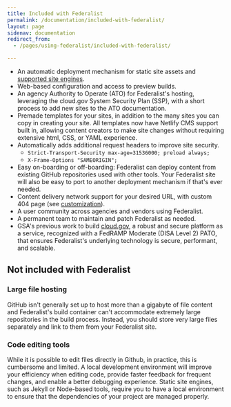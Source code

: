 ```yaml
---
title: Included with Federalist
permalink: /documentation/included-with-federalist/
layout: page
sidenav: documentation
redirect_from:
  - /pages/using-federalist/included-with-federalist/

---
```


* An automatic deployment mechanism for static site assets and [supported site engines]({{site.baseurl}}/documentation/supported-site-engines).
* Web-based configuration and access to preview builds.
* An agency Authority to Operate (ATO) for Federalist's hosting, leveraging the cloud.gov System Security Plan (SSP), with a short process to add new sites to the ATO documentation.
* Premade templates for your sites, in addition to the many sites you can copy in creating your site. All templates now have Netlify CMS support built in, allowing content creators to make site changes without requiring extensive html, CSS, or YAML experience.
* Automatically adds additional request headers to improve site security.
  * `Strict-Transport-Security max-age=31536000; preload always;`
  * `X-Frame-Options "SAMEORIGIN";`
* Easy on-boarding or off-boarding: Federalist can deploy content from existing GitHub repositories used with other tools. Your Federalist site will also be easy to port to another deployment mechanism if that's ever needed.
* Content delivery network support for your desired URL, with custom 404 page (see [customization](/documentation/customization/)).
* A user community across agencies and vendors using Federalist.
* A permanent team to maintain and patch Federalist as needed.
* GSA's previous work to build [cloud.gov](https://cloud.gov), a robust and secure platform as a service, recognized with a FedRAMP Moderate (DISA Level 2) PATO, that ensures Federalist's underlying technology is secure, performant, and scalable.

## Not included with Federalist

### Large file hosting
GitHub isn't generally set up to host more than a gigabyte of file content and Federalist's build container can't accommodate extremely large repositories in the build process. Instead, you should store very large files separately and link to them from your Federalist site.

### Code editing tools
While it is possible to edit files directly in Github, in practice, this is cumbersome and limited. A local development environment will improve your efficiency when editing code, provide faster feedback for frequent changes, and enable a better debugging experience. Static site engines, such as Jekyll or Node-based tools, require you to have a local environment to ensure that the dependencies of your project are managed properly.
